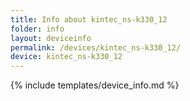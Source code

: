 ```yaml
---
title: Info about kintec_ns-k330_12
folder: info
layout: deviceinfo
permalink: /devices/kintec_ns-k330_12/
device: kintec_ns-k330_12
---
```

{% include templates/device_info.md %}
